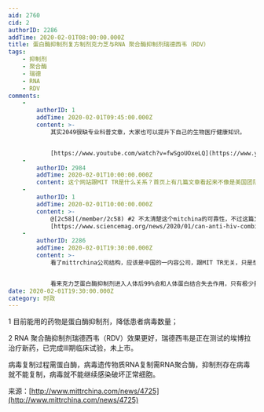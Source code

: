 ```yaml
---
aid: 2760
cid: 2
authorID: 2286
addTime: 2020-02-01T08:00:00.000Z
title: 蛋白酶抑制剂复方制剂克力芝与RNA 聚合酶抑制剂瑞德西韦（RDV）
tags:
    - 抑制剂
    - 聚合酶
    - 瑞德
    - RNA
    - RDV
comments:
    -
        authorID: 1
        addTime: 2020-02-01T09:45:00.000Z
        content: >-
            其实2049很缺专业科普文章，大家也可以提升下自己的生物医疗健康知识。


            [https://www.youtube.com/watch?v=fwSgoUOxeLQ](https://www.youtube.com/watch?v=fwSgoUOxeLQ)
    -
        authorID: 2984
        addTime: 2020-02-01T10:00:00.000Z
        content: 这个网站跟MIT TR是什么关系？首页上有几篇文章看起来不像是美国团队写的，有点水。
    -
        authorID: 1
        addTime: 2020-02-01T10:00:00.000Z
        content: >-
            @[2c58](/member/2c58) #2 不太清楚这个mitchina的可靠性，不过这篇文章的内容倒是靠谱的
            [https://www.sciencemag.org/news/2020/01/can-anti-hiv-combination-or-other-existing-drugs-outwit-new-coronavirus](https://www.sciencemag.org/news/2020/01/can-anti-hiv-combination-or-other-existing-drugs-outwit-new-coronavirus)
    -
        authorID: 2286
        addTime: 2020-02-01T19:30:00.000Z
        content: >-
            看了mittrchina公司结构，应该是中国的一内容公司，跟MIT TR无关，只是想模仿美国，内容是搜集了一些科技信息后翻译编辑成中文。


            看来克力芝蛋白酶抑制剂进入人体后99%会和人体蛋白结合失去作用，只有极少量会抗击病毒，对冠状病毒病敏感性比艾滋病毒又低，作用有限，病毒数量很多时是应付不了的，极早用药才能控制病毒。
date: 2020-02-01T19:30:00.000Z
category: 时政
---
```


1 目前能用的药物是蛋白酶抑制剂，降低患者病毒数量；

2 RNA 聚合酶抑制剂瑞德西韦（RDV）效果更好，瑞德西韦是正在测试的埃博拉治疗新药，已完成III期临床试验，未上市。

病毒复制过程需蛋白酶，病毒遗传物质RNA复制需RNA聚合酶，抑制剂存在病毒就不能复制，病毒就不能继续感染破坏正常细胞。

来源：[http://www.mittrchina.com/news/4725](http://www.mittrchina.com/news/4725)

